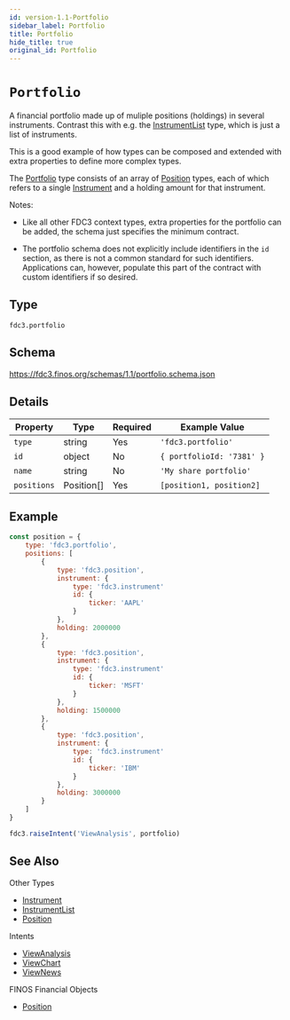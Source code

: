 ```yaml
---
id: version-1.1-Portfolio
sidebar_label: Portfolio
title: Portfolio
hide_title: true
original_id: Portfolio
---
```

# `Portfolio`

A financial portfolio made up of muliple positions (holdings) in several instruments. Contrast this
with e.g. the [InstrumentList](InstrumentList) type, which is just a list of instruments.

This is a good example of how types can be composed and extended with extra properties to define more complex types.

The [Portfolio](Portfolio) type consists of an array of [Position](Position) types, each of which
refers to a single [Instrument](Instrument) and a holding amount for that instrument.

Notes:

- Like all other FDC3 context types, extra properties for the portfolio can be added, the schema just 
specifies the minimum contract.

- The portfolio schema does not explicitly include identifiers in the `id` section, as there
is not a common standard for such identifiers. Applications can, however, populate
this part of the contract with custom identifiers if so desired.

## Type

`fdc3.portfolio`

## Schema

https://fdc3.finos.org/schemas/1.1/portfolio.schema.json

## Details

| Property     | Type       | Required | Example Value             |
|--------------|------------|----------|---------------------------|
| `type`       | string     | Yes      | `'fdc3.portfolio'`        |
| `id`         | object     | No       | `{ portfolioId: '7381' }` |
| `name`       | string     | No       | `'My share portfolio'`    |
| `positions`  | Position[] | Yes      | `[position1, position2]`  |

## Example

```js
const position = {
    type: 'fdc3.portfolio',
    positions: [
        {
            type: 'fdc3.position',
            instrument: {
                type: 'fdc3.instrument'
                id: {
                    ticker: 'AAPL'
                }
            },
            holding: 2000000
        },
        {
            type: 'fdc3.position',
            instrument: {
                type: 'fdc3.instrument'
                id: {
                    ticker: 'MSFT'
                }
            },
            holding: 1500000
        },
        {
            type: 'fdc3.position',
            instrument: {
                type: 'fdc3.instrument'
                id: {
                    ticker: 'IBM'
                }
            },
            holding: 3000000
        }
    ]
}

fdc3.raiseIntent('ViewAnalysis', portfolio)
```

## See Also

Other Types
- [Instrument](Instrument)
- [InstrumentList](InstrumentList)
- [Position](Position)

Intents
- [ViewAnalysis](../../intents/ref/ViewAnalysis)
- [ViewChart](../../intents/ref/ViewChart)
- [ViewNews](../../intents/ref/ViewNews)

FINOS Financial Objects
- [Position](https://fo.finos.org/docs/objects/portfolio)
